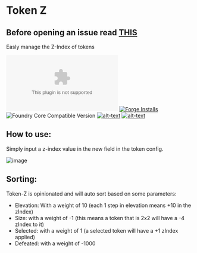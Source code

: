 # Token Z
## Before opening an issue read [THIS](https://github.com/theripper93/Levels/blob/v9/ISSUES.md)
Easly manage the Z-Index of tokens

![Latest Release Download Count](https://img.shields.io/github/downloads/theripper93/Levels/latest/module.zip?color=2b82fc&label=DOWNLOADS&style=for-the-badge) [![Forge Installs](https://img.shields.io/badge/dynamic/json?label=Forge%20Installs&query=package.installs&suffix=%25&url=https%3A%2F%2Fforge-vtt.com%2Fapi%2Fbazaar%2Fpackage%2Flevels&colorB=03ff1c&style=for-the-badge)](https://forge-vtt.com/bazaar#package=levels) ![Foundry Core Compatible Version](https://img.shields.io/badge/dynamic/json.svg?url=https%3A%2F%2Fraw.githubusercontent.com%2Ftheripper93%2FLevels%2Fmain%2Fmodule.json&label=Foundry%20Version&query=$.compatibleCoreVersion&colorB=orange&style=for-the-badge) [![alt-text](https://img.shields.io/badge/-Patreon-%23ff424d?style=for-the-badge)](https://www.patreon.com/theripper93) [![alt-text](https://img.shields.io/badge/-Discord-%235662f6?style=for-the-badge)](https://discord.gg/F53gBjR97G)

## How to use:

Simply input a z-index value in the new field in the token config.

![image](https://user-images.githubusercontent.com/1346839/132033189-ed914746-e67d-415e-82e9-7e9c0cfec7ed.png)

## Sorting:

Token-Z is opinionated and will auto sort based on some parameters:

- Elevation: With a weight of 10 (each 1 step in elevation means +10 in the zIndex)
- Size: with a weight of -1 (this means a token that is 2x2 will have a -4 zIndex to it)
- Selected: with a weight of 1 (a selected token will have a +1 zIndex applied)
- Defeated: with a weight of -1000
